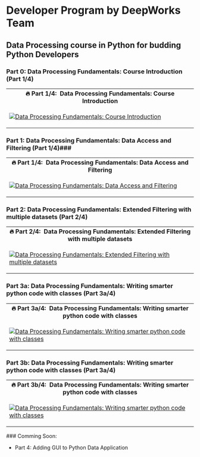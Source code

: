 # Developer Program by DeepWorks Team #

## Data Processing course in Python for budding Python Developers ##

### Part 0:  Data Processing Fundamentals: Course Introduction  (Part 1/4) ###

<table class="table table-striped table-bordered table-vcenter">
    <tr>
        <td align="center"><b>🔥&nbsp;Part 1/4:&nbsp; Data Processing Fundamentals: Course Introduction </b></td>
    </tr>
    <tr>
        <td>
            <div>
                
[![Data Processing Fundamentals: Course Introduction ](https://img.youtube.com/vi/0aw2aFxDmxM/0.jpg)](https://www.youtube.com/watch?v=0aw2aFxDmxM)

  </tr>
</table>


### Part 1:  Data Processing Fundamentals: Data Access and Filtering  (Part 1/4)###


<table class="table table-striped table-bordered table-vcenter">
    <tr>
        <td align="center"><b>🔥&nbsp;Part 1/4:&nbsp; Data Processing Fundamentals: Data Access and Filtering </b></td>
    </tr>
    <tr>
        <td>
            <div>
                
[![Data Processing Fundamentals: Data Access and Filtering ](https://img.youtube.com/vi/660nOAR2vOM/0.jpg)](https://www.youtube.com/watch?v=660nOAR2vOM)

  </tr>
</table>

### Part 2:  Data Processing Fundamentals: Extended Filtering with multiple datasets  (Part 2/4) ###

<table class="table table-striped table-bordered table-vcenter">
    <tr>
        <td align="center"><b>🔥&nbsp;Part 2/4:&nbsp; Data Processing Fundamentals: Extended Filtering with multiple datasets</b></td>
    </tr>
    <tr>
        <td>
            <div>
                
[![Data Processing Fundamentals: Extended Filtering with multiple datasets](https://img.youtube.com/vi/uJES3DLg5ss/0.jpg)](https://www.youtube.com/watch?v=uJES3DLg5ss)

  </tr>
</table>

### Part 3a:  Data Processing Fundamentals:  Writing smarter python code with classes (Part 3a/4) ###

<table class="table table-striped table-bordered table-vcenter">
    <tr>
        <td align="center"><b>🔥&nbsp;Part 3a/4:&nbsp; Data Processing Fundamentals: Writing smarter python code with classes</b></td>
    </tr>
    <tr>
        <td>
            <div>
                
[![Data Processing Fundamentals: Writing smarter python code with classes](https://img.youtube.com/vi/7A6VZYuIKAU/0.jpg)](https://www.youtube.com/watch?v=7A6VZYuIKAU)

  </tr>
</table>

### Part 3b:  Data Processing Fundamentals:  Writing smarter python code with classes (Part 3a/4) ###

<table class="table table-striped table-bordered table-vcenter">
    <tr>
        <td align="center"><b>🔥&nbsp;Part 3b/4:&nbsp; Data Processing Fundamentals: Writing smarter python code with classes</b></td>
    </tr>
    <tr>
        <td>
            <div>
                
[![Data Processing Fundamentals: Writing smarter python code with classes](https://img.youtube.com/vi/4heu1splH64/0.jpg)](https://www.youtube.com/watch?v=4heu1splH64)

  </tr>
</table>
### Comming Soon:

- Part 4: Adding GUI to Python Data Application
